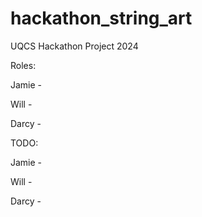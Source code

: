# hackathon_string_art
UQCS Hackathon Project 2024

Roles:

Jamie - 

Will - 

Darcy -

TODO:

Jamie - 

Will - 

Darcy - 

